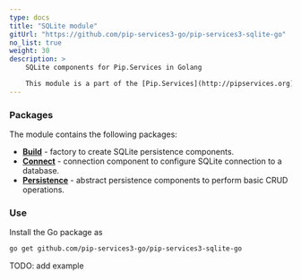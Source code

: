 ```yaml
---
type: docs
title: "SQLite module"
gitUrl: "https://github.com/pip-services3-go/pip-services3-sqlite-go"
no_list: true
weight: 30
description: > 
    SQLite components for Pip.Services in Golang

    This module is a part of the [Pip.Services](http://pipservices.org) polyglot microservices toolkit. It provides a set of components to implement SQLite persistence.
---
```


### Packages

The module contains the following packages:
- [**Build**](build) - factory to create SQLite persistence components. 
- [**Connect**](connect) - connection component to configure SQLite connection to a database.
- [**Persistence**](persistence) - abstract persistence components to perform basic CRUD operations.


### Use

Install the Go package as
```bash
go get github.com/pip-services3-go/pip-services3-sqlite-go
```

TODO: add example

